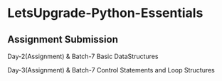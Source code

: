# LetsUpgrade-Python-Essentials

## Assignment Submission
Day-2(Assignment) & Batch-7
Basic DataStructures

Day-3(Assignment) & Batch-7
Control Statements and Loop Structures

